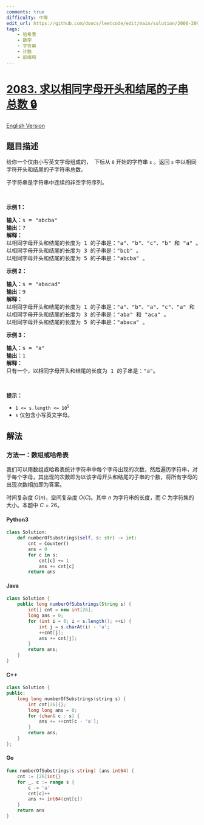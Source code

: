 ```yaml
---
comments: true
difficulty: 中等
edit_url: https://github.com/doocs/leetcode/edit/main/solution/2000-2099/2083.Substrings%20That%20Begin%20and%20End%20With%20the%20Same%20Letter/README.md
tags:
    - 哈希表
    - 数学
    - 字符串
    - 计数
    - 前缀和
---
```


<!-- problem:start -->

# [2083. 求以相同字母开头和结尾的子串总数 🔒](https://leetcode.cn/problems/substrings-that-begin-and-end-with-the-same-letter)

[English Version](/solution/2000-2099/2083.Substrings%20That%20Begin%20and%20End%20With%20the%20Same%20Letter/README_EN.md)

## 题目描述

<!-- description:start -->

<p>给你一个仅由小写英文字母组成的，&nbsp; 下标从 <code>0</code> 开始的字符串 <code>s</code> 。返回 <code>s</code> 中以相同字符开头和结尾的子字符串总数。</p>

<p>子字符串是字符串中连续的非空字符序列。</p>

<p>&nbsp;</p>

<p><strong>示例 1：</strong></p>

<pre>
<strong>输入：</strong>s = "abcba"
<strong>输出：</strong>7
<strong>解释：</strong>
以相同字母开头和结尾的长度为 1 的子串是："a"、"b"、"c"、"b" 和 "a" 。
以相同字母开头和结尾的长度为 3 的子串是："bcb" 。
以相同字母开头和结尾的长度为 5 的子串是："abcba" 。
</pre>

<p><strong>示例 2：</strong></p>

<pre>
<strong>输入：</strong>s = "abacad"
<strong>输出：</strong>9
<strong>解释：</strong>
以相同字母开头和结尾的长度为 1 的子串是："a"、"b"、"a"、"c"、"a" 和 "d" 。
以相同字母开头和结尾的长度为 3 的子串是："aba" 和 "aca" 。
以相同字母开头和结尾的长度为 5 的子串是："abaca" 。
</pre>

<p><strong>示例 3：</strong></p>

<pre>
<strong>输入：</strong>s = "a"
<strong>输出：</strong>1
<strong>解释：</strong>
只有一个，以相同字母开头和结尾的长度为 1 的子串是："a"。
</pre>

<p>&nbsp;</p>

<p><strong>提示：</strong></p>

<ul>
	<li><code>1 &lt;= s.length &lt;= 10<sup>5</sup></code></li>
	<li><code>s</code> 仅包含小写英文字母。</li>
</ul>

<!-- description:end -->

## 解法

<!-- solution:start -->

### 方法一：数组或哈希表

我们可以用数组或哈希表统计字符串中每个字母出现的次数，然后遍历字符串，对于每个字母，其出现的次数即为以该字母开头和结尾的子串的个数，将所有字母的出现次数相加即为答案。

时间复杂度 $O(n)$，空间复杂度 $O(C)$。其中 $n$ 为字符串的长度，而 $C$ 为字符集的大小。本题中 $C = 26$。

<!-- tabs:start -->

#### Python3

```python
class Solution:
    def numberOfSubstrings(self, s: str) -> int:
        cnt = Counter()
        ans = 0
        for c in s:
            cnt[c] += 1
            ans += cnt[c]
        return ans
```

#### Java

```java
class Solution {
    public long numberOfSubstrings(String s) {
        int[] cnt = new int[26];
        long ans = 0;
        for (int i = 0; i < s.length(); ++i) {
            int j = s.charAt(i) - 'a';
            ++cnt[j];
            ans += cnt[j];
        }
        return ans;
    }
}
```

#### C++

```cpp
class Solution {
public:
    long long numberOfSubstrings(string s) {
        int cnt[26]{};
        long long ans = 0;
        for (char& c : s) {
            ans += ++cnt[c - 'a'];
        }
        return ans;
    }
};
```

#### Go

```go
func numberOfSubstrings(s string) (ans int64) {
	cnt := [26]int{}
	for _, c := range s {
		c -= 'a'
		cnt[c]++
		ans += int64(cnt[c])
	}
	return ans
}
```

<!-- tabs:end -->

<!-- solution:end -->

<!-- problem:end -->

